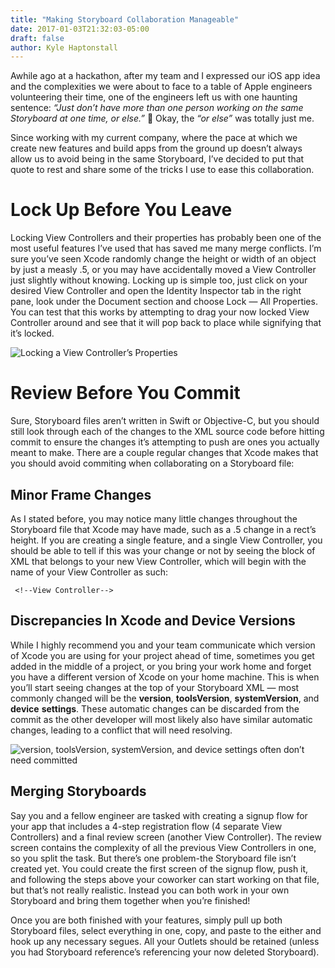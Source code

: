 ```yaml
---
title: "Making Storyboard Collaboration Manageable"
date: 2017-01-03T21:32:03-05:00
draft: false
author: Kyle Haptonstall
---
```


Awhile ago at a hackathon, after my team and I expressed our iOS app idea and the complexities we were about to face to a table of Apple engineers volunteering their time, one of the engineers left us with one haunting sentence: _“Just don’t have more than one person working on the same Storyboard at one time, or else.”_ 👻 Okay, the _“or else”_ was totally just me.

Since working with my current company, where the pace at which we create new features and build apps from the ground up doesn’t always allow us to avoid being in the same Storyboard, I’ve decided to put that quote to rest and share some of the tricks I use to ease this collaboration.

# Lock Up Before You Leave

Locking View Controllers and their properties has probably been one of the most useful features I’ve used that has saved me many merge conflicts. I’m sure you’ve seen Xcode randomly change the height or width of an object by just a measly .5, or you may have accidentally moved a View Controller just slightly without knowing. Locking up is simple too, just click on your desired View Controller and open the Identity Inspector tab in the right pane, look under the Document section and choose Lock — All Properties. You can test that this works by attempting to drag your now locked View Controller around and see that it will pop back to place while signifying that it’s locked.

![Locking a View Controller’s Properties](https://miro.medium.com/v2/resize:fit:2000/format:webp/1*RzCPkYQMpsAE49ehAzhDJg.png)

# Review Before You Commit

Sure, Storyboard files aren’t written in Swift or Objective-C, but you should still look through each of the changes to the XML source code before hitting commit to ensure the changes it’s attempting to push are ones you actually meant to make. There are a couple regular changes that Xcode makes that you should avoid commiting when collaborating on a Storyboard file:

## Minor Frame Changes

As I stated before, you may notice many little changes throughout the Storyboard file that Xcode may have made, such as a .5 change in a rect’s height. If you are creating a single feature, and a single View Controller, you should be able to tell if this was your change or not by seeing the block of XML that belongs to your new View Controller, which will begin with the name of your View Controller as such:

```
 <!--View Controller-->
```

## Discrepancies In Xcode and Device Versions

While I highly recommend you and your team communicate which version of Xcode you are using for your project ahead of time, sometimes you get added in the middle of a project, or you bring your work home and forget you have a different version of Xcode on your home machine. This is when you’ll start seeing changes at the top of your Storyboard XML — most commonly changed will be the **version**, **toolsVersion**, **systemVersion**, and **device** **settings**. These automatic changes can be discarded from the commit as the other developer will most likely also have similar automatic changes, leading to a conflict that will need resolving.

![version, toolsVersion, systemVersion, and device settings often don’t need committed](https://miro.medium.com/v2/resize:fit:3388/format:webp/1*6PgoRiqVNFGJd7Idaojy8Q.png)

## Merging Storyboards

Say you and a fellow engineer are tasked with creating a signup flow for your app that includes a 4-step registration flow (4 separate View Controllers) and a final review screen (another View Controller). The review screen contains the complexity of all the previous View Controllers in one, so you split the task. But there’s one problem-the Storyboard file isn’t created yet. You could create the first screen of the signup flow, push it, and following the steps above your coworker can start working on that file, but that’s not really realistic. Instead you can both work in your own Storyboard and bring them together when you’re finished!

Once you are both finished with your features, simply pull up both Storyboard files, select everything in one, copy, and paste to the either and hook up any necessary segues. All your Outlets should be retained (unless you had Storyboard reference’s referencing your now deleted Storyboard).